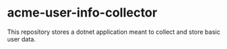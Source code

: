 # acme-user-info-collector

This repository stores a dotnet application meant to collect and store basic user data.